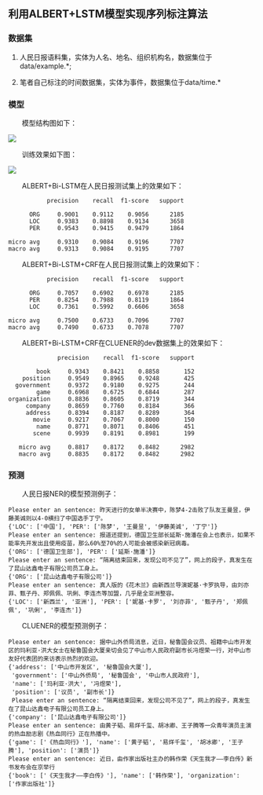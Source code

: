 ## 利用ALBERT+LSTM模型实现序列标注算法

### 数据集

1. 人民日报语料集，实体为人名、地名、组织机构名，数据集位于data/example.*;

2. 笔者自己标注的时间数据集，实体为事件，数据集位于data/time.*

### 模型

&emsp;&emsp;模型结构图如下：

![](https://github.com/percent4/ALBERT_BER_KERAS/blob/master/albert_bi_lstm.png)

&emsp;&emsp;训练效果如下图：

![](https://github.com/percent4/ALBERT_BER_KERAS/blob/master/example_loss_acc.png)

&emsp;&emsp;ALBERT+Bi-LSTM在人民日报测试集上的效果如下：

```
           precision    recall  f1-score   support

      ORG     0.9001    0.9112    0.9056      2185
      LOC     0.9383    0.8898    0.9134      3658
      PER     0.9543    0.9415    0.9479      1864

micro avg     0.9310    0.9084    0.9196      7707
macro avg     0.9313    0.9084    0.9195      7707
```

&emsp;&emsp;ALBERT+Bi-LSTM+CRF在人民日报测试集上的效果如下：

```
           precision    recall  f1-score   support

      ORG     0.7057    0.6902    0.6978      2185
      PER     0.8254    0.7988    0.8119      1864
      LOC     0.7361    0.5992    0.6606      3658

micro avg     0.7500    0.6733    0.7096      7707
macro avg     0.7490    0.6733    0.7078      7707
```
&emsp;&emsp;ALBERT+Bi-LSTM+CRF在CLUENER的dev数据集上的效果如下：

```
              precision    recall  f1-score   support

        book     0.9343    0.8421    0.8858       152
    position     0.9549    0.8965    0.9248       425
  government     0.9372    0.9180    0.9275       244
        game     0.6968    0.6725    0.6844       287
organization     0.8836    0.8605    0.8719       344
     company     0.8659    0.7760    0.8184       366
     address     0.8394    0.8187    0.8289       364
       movie     0.9217    0.7067    0.8000       150
        name     0.8771    0.8071    0.8406       451
       scene     0.9939    0.8191    0.8981       199

   micro avg     0.8817    0.8172    0.8482      2982
   macro avg     0.8835    0.8172    0.8482      2982
```

### 预测

&emsp;&emsp;人民日报NER的模型预测例子：

```
Please enter an sentence: 昨天进行的女单半决赛中，陈梦4-2击败了队友王曼昱，伊藤美诚则以4-0横扫了中国选手丁宁。
{'LOC': ['中国'], 'PER': ['陈梦', '王曼昱', '伊藤美诚', '丁宁']}
Please enter an sentence: 报道还提到，德国卫生部长延斯·施潘在会上也表示，如果不能率先开发出且使用疫苗，那么60%至70%的人可能会被感染新冠病毒。
{'ORG': ['德国卫生部'], 'PER': ['延斯·施潘']}
Please enter an sentence: “隔离结束回来，发现公司不见了”，网上的段子，真发生在了昆山达鑫电子有限公司员工身上。
{'ORG': ['昆山达鑫电子有限公司']}
Please enter an sentence: 真人版的《花木兰》由新西兰导演妮基·卡罗执导，由刘亦菲、甄子丹、郑佩佩、巩俐、李连杰等加盟，几乎是全亚洲整容。
{'LOC': ['新西兰', '亚洲'], 'PER': ['妮基·卡罗', '刘亦菲', '甄子丹', '郑佩佩', '巩俐', '李连杰']}
```

&emsp;&emsp;CLUENER的模型预测例子：

```
Please enter an sentence: 据中山外侨局消息，近日，秘鲁国会议员、祖籍中山市开发区的玛利亚·洪大女士在秘鲁国会大厦亲切会见了中山市人民政府副市长冯煜荣一行，对中山市友好代表团的来访表示热烈的欢迎。
{'address': ['中山市开发区', '秘鲁国会大厦'],
 'government': ['中山外侨局', '秘鲁国会', '中山市人民政府'],
 'name': ['玛利亚·洪大', '冯煜荣'],
 'position': ['议员', '副市长']}
 Please enter an sentence: “隔离结束回来，发现公司不见了”，网上的段子，真发生在了昆山达鑫电子有限公司员工身上。
{'company': ['昆山达鑫电子有限公司']}
Please enter an sentence: 由黄子韬、易烊千玺、胡冰卿、王子腾等一众青年演员主演的热血励志剧《热血同行》正在热播中。
{'game': ['《热血同行》'], 'name': ['黄子韬', '易烊千玺', '胡冰卿', '王子腾'], 'position': ['演员']}
Please enter an sentence: 近日，由作家出版社主办的韩作荣《天生我才——李白传》新书发布会在京举行
{'book': ['《天生我才——李白传》'], 'name': ['韩作荣'], 'organization': ['作家出版社']}

```